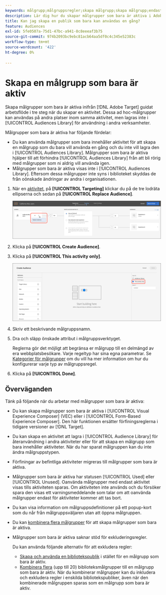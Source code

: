 ```yaml
---
keywords: målgrupp;målgruppsregler;skapa målgrupp;skapa målgrupp;endast aktivitet;endast aktivitet;adhoc
description: Lär dig hur du skapar målgrupper som bara är aktiva i Adobe [!DNL Target] som är för engångsbruk.
title: Kan jag skapa en publik som bara kan användas en gång?
feature: Audiences
exl-id: 5fe0507a-75d1-47bc-a941-8c8eeeaf3b75
source-git-commit: 974b2093bc9ebc81acb64aa5df0c4c345e52383c
workflow-type: tm+mt
source-wordcount: '422'
ht-degree: 0%

---
```


# Skapa en målgrupp som bara är aktiv

Skapa målgrupper som bara är aktiva inifrån [!DNL Adobe Target] guidat arbetsflöde i tre steg när du skapar en aktivitet. Dessa ad hoc-målgrupper kan användas på andra platser inom samma aktivitet, men lagras inte i [!UICONTROL Audiences Library] för användning i andra verksamheter.

Målgrupper som bara är aktiva har följande fördelar:

* Du kan använda målgrupper som bara innehåller aktivitet för att skapa en målgrupp som du bara vill använda en gång och du inte vill lagra den i [!UICONTROL Audiences Library]. Målgrupper som bara är aktiva hjälper till att förhindra [!UICONTROL Audiences Library] från att bli rörig med målgrupper som ni aldrig vill använda igen.
* Målgrupper som bara är aktiva visas inte i [!UICONTROL Audiences Library]. Eftersom dessa målgrupper inte syns i biblioteket skyddas de från oönskade ändringar av andra i organisationen.

1. När en [aktivitet](/help/c-activities/activities.md#concept_D317A95A1AB54674BA7AB65C7985BA03), på **[!UICONTROL Targeting]** klickar du på de tre lodräta ellipserna och sedan på **[!UICONTROL Replace Audience]**.

   ![Stegresultat](assets/edit_audience.png)

1. Klicka på **[!UICONTROL Create Audience]**.

1. Klicka på **[!UICONTROL This activity only]**.

   ![](assets/activity-only-aud.png)

1. Skriv ett beskrivande målgruppsnamn.
1. Dra och släpp önskade attribut i målgruppsverktyget.

   Reglerna gör det möjligt att begränsa er målgrupp till en delmängd av era webbplatsbesökare. Varje regeltyp har sina egna parametrar. Se [Kategorier för målgrupper](/help/c-target/c-audiences/c-target-rules/target-rules.md#concept_E3A77E42F1644503A829B5107B20880D) om du vill ha mer information om hur du konfigurerar varje typ av målgruppsregel.

1. Klicka på **[!UICONTROL Done]**.

## Överväganden

Tänk på följande när du arbetar med målgrupper som bara är aktiva:

* Du kan skapa målgrupper som bara är aktiva i [!UICONTROL Visual Experience Composer] (VEC) eller i [!UICONTROL Form-Based Experience Composer]. Den här funktionen ersätter förfiningsreglerna i tidigare versioner av [!DNL Target].
* Du kan skapa en aktivitet att lagra i [!UICONTROL Audience Library] för återanvändning i andra aktiviteter eller för att skapa en målgrupp som bara innehåller aktiviteter. När du har sparat målgruppen kan du inte ändra målgruppstypen.
* Förfiningar av befintliga aktiviteter migreras till målgrupper som bara är aktiva.
* Målgrupper som bara är aktiva har statusen [!UICONTROL Used] eller [!UICONTROL Unused]. Oanvända målgrupper med endast aktivitet visas tills aktiviteten sparas. Om aktiviteten inte används och du försöker spara den visas ett varningsmeddelande som talar om att oanvända målgrupper endast för aktiviteter kommer att tas bort.
* Du kan visa information om målgruppsdefinitioner på ett popup-kort som du når från målgruppsväljaren utan att öppna målgruppen.
* Du kan [kombinera flera målgrupper](/help/c-target/combining-multiple-audiences.md#concept_A7386F1EA4394BD2AB72399C225981E5) för att skapa målgrupper som bara är aktiva.
* Målgrupper som bara är aktiva saknar stöd för exkluderingsregler.

   Du kan använda följande alternativ för att exkludera regler:

   * [Skapa och använda en bibliotekspublik](/help/c-target/c-audiences/create-audience.md) i stället för en målgrupp som bara är aktiv.
   * [Kombinera flera](/help/c-target/combining-multiple-audiences.md#concept_A7386F1EA4394BD2AB72399C225981E5) (upp till 20) biblioteksmålgrupper till en målgrupp som bara är aktiv. När du kombinerar målgrupper kan du inkludera och exkludera regler i enskilda bibliotekspubliker, även när den kombinerade målgruppen sparas som en målgrupp som bara är aktiv.
